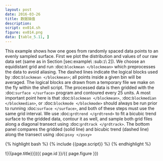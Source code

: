 ```yaml
---
layout: post
date: 2016-03-26
title: 数据插值
description:
script: ex014.sh
figure: ex014.png
data: [table_5.11, ]
---
```


This example shows how one goes from randomly spaced data points to an
evenly sampled surface. First we plot the distribution and values of our
raw data set (same as in Section [sec:example\ :sub:`1`\ 2]). We choose an equidistant grid and run
:doc:`blockmean </blockmean>` which preprocesses the
data to avoid aliasing. The dashed lines indicate the logical blocks
used by :doc:`blockmean </blockmean>`; all points inside
a given bin will be averaged. The logical blocks are drawn from a
temporary file we make on the fly within the shell script. The processed
data is then gridded with the :doc:`surface </surface>`
program and contoured every 25 units. A most important point here is
that :doc:`blockmean </blockmean>`, :doc:`blockmedian </blockmedian>`, or
:doc:`blockmode </blockmode>` should always be run prior
to running :doc:`surface </surface>`, and both of these
steps must use the same grid interval. We use
:doc:`grdtrend </grdtrend>` to fit a bicubic trend
surface to the gridded data, contour it as well, and sample both grid
files along a diagonal transect using
:doc:`grdtrack </grdtrack>`. The bottom panel compares
the gridded (solid line) and bicubic trend (dashed line) along the
transect using :doc:`psxy </psxy>`

{% highlight bash %}
{% include {{page.script}} %}
{% endhighlight %}

![{{page.title}}]({{ page.id }}/{{ page.figure }})
